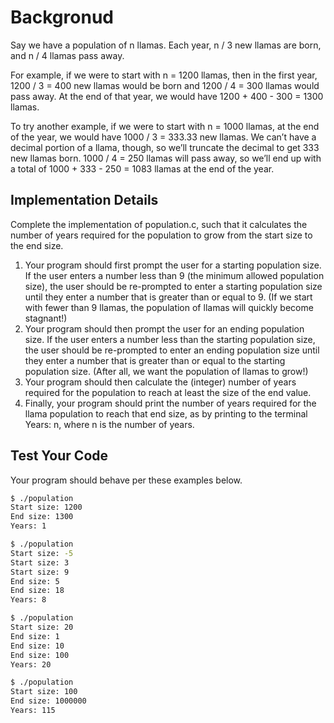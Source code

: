 # Backgronud

Say we have a population of n llamas. Each year, n / 3 new llamas are born, and n / 4 llamas pass away.

For example, if we were to start with n = 1200 llamas, then in the first year, 1200 / 3 = 400 new llamas would be born and 1200 / 4 = 300 llamas would pass away. At the end of that year, we would have 1200 + 400 - 300 = 1300 llamas.

To try another example, if we were to start with n = 1000 llamas, at the end of the year, we would have 1000 / 3 = 333.33 new llamas. We can’t have a decimal portion of a llama, though, so we’ll truncate the decimal to get 333 new llamas born. 1000 / 4 = 250 llamas will pass away, so we’ll end up with a total of 1000 + 333 - 250 = 1083 llamas at the end of the year.

## Implementation Details

Complete the implementation of population.c, such that it calculates the number of years required for the population to grow from the start size to the end size.

1. Your program should first prompt the user for a starting population size.
    If the user enters a number less than 9 (the minimum allowed population size), the user should be re-prompted to enter a starting population size until they enter a number that is greater than or equal to 9. (If we start with fewer than 9 llamas, the population of llamas will quickly become stagnant!)
2. Your program should then prompt the user for an ending population size.
    If the user enters a number less than the starting population size, the user should be re-prompted to enter an ending population size until they enter a number that is greater than or equal to the starting population size. (After all, we want the population of llamas to grow!)
3. Your program should then calculate the (integer) number of years required for the population to reach at least the size of the end value.
4. Finally, your program should print the number of years required for the llama population to reach that end size, as by printing to the terminal Years: n, where n is the number of years.

## Test Your Code

Your program should behave per these examples below.

```bash
$ ./population
Start size: 1200
End size: 1300
Years: 1
```

```bash
$ ./population
Start size: -5
Start size: 3
Start size: 9
End size: 5
End size: 18
Years: 8
```

```bash
$ ./population
Start size: 20
End size: 1
End size: 10
End size: 100
Years: 20
```

```bash
$ ./population
Start size: 100
End size: 1000000
Years: 115
```
